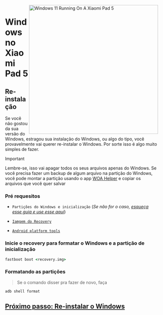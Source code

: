 <img align="right" src="https://raw.githubusercontent.com/erdilS/Port-Windows-11-Xiaomi-Pad-5/main/nabu.png" width="425" alt="Windows 11 Running On A Xiaomi Pad 5">


# Windows no Xiaomi Pad 5

## Re-instalação
Se você não gostou da sua versão do Windows, estragou sua instalação do Windows, ou algo do tipo, você provavelmente vai querer re-instalar o Windows. Por sorte isso é algo muito simples de fazer.

> [!IMPORTANT]
> Lembre-se, isso vai apagar todos os seus arquivos apenas do Windows. Se você precisa fazer um backup de algum arquivo na partição do Windows, você pode montar a partição usando o app [WOA Helper](https://github.com/erdilS/Port-Windows-11-Xiaomi-Pad-5/releases/download/dualboot/woahelper.apk) e copiar os arquivos que você quer salvar


### Pré requesitos

- ```Partições do Windows e inicialização``` (*Se não for o caso, [esqueça esse guia e use esse aqui](/guide/Portuguese/1-partition-pt.md)*)

- [```Iamgem do Recovery```](https://github.com/erdilS/Port-Windows-11-Xiaomi-Pad-5/releases/download/1.0/recovery.img)

- [```Android platform tools```](https://developer.android.com/studio/releases/platform-tools)


### Inicie o recovery para formatar o Windows e a partição de inicialização

```cmd
fastboot boot <recovery.img>
```

### Formatando as partições
> Se o comando disser pra fazer de novo, faça
```cmd
adb shell format
```
## [Próximo passo: Re-instalar o Windows](/guide/Portuguese/3-install-pt.md#execute-o-msc)
